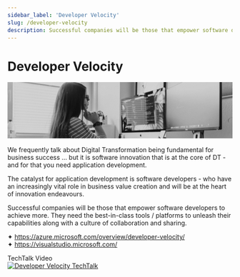 ```yaml
---
sidebar_label: 'Developer Velocity'
slug: /developer-velocity
description: Successful companies will be those that empower software developers to achieve more.
---
```


# Developer Velocity

![Developer Velocity](images/03-developervelocity.png)

We frequently talk about Digital Transformation being fundamental for business success … but it is software innovation that is at the core of DT - and for that you need application development.

The catalyst for application development is software developers - who have an increasingly vital role in business value creation and will be at the heart of innovation endeavours. 

Successful companies will be those that empower software developers to achieve more. They need the best-in-class tools / platforms to unleash their capabilities along with a culture of collaboration and sharing. 

&#x2726; <https://azure.microsoft.com/overview/developer-velocity/>  
&#x2726; <https://visualstudio.microsoft.com/>  

TechTalk Video  
[![Developer Velocity TechTalk](https://i3.ytimg.com/vi/oK2Lg3YYiuA/mqdefault.jpg)](https://youtu.be/oK2Lg3YYiuA)
 
